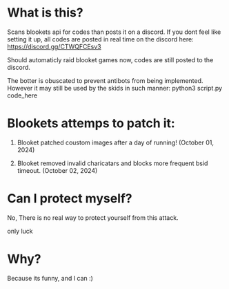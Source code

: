 
# What is this?

Scans blookets api for codes than posts it on a discord.
If you dont feel like setting it up, all codes are posted in real time on the discord here: https://discord.gg/CTWQFCEsv3

Should automaticly raid blooket games now, codes are still posted to the discord.

The botter is obuscated to prevent antibots from being implemented. However it may still be used by the skids in such manner: python3 script.py code_here

# Blookets attemps to patch it:

1. Blooket patched coustom images after a day of running! (October 01, 2024)

2. Blooket removed invalid charicatars and blocks more frequent bsid timeout. (October 02, 2024)
   
# Can I protect myself?

No, There is no real way to protect yourself from this attack.

only luck

# Why?

Because its funny, and I can :)

